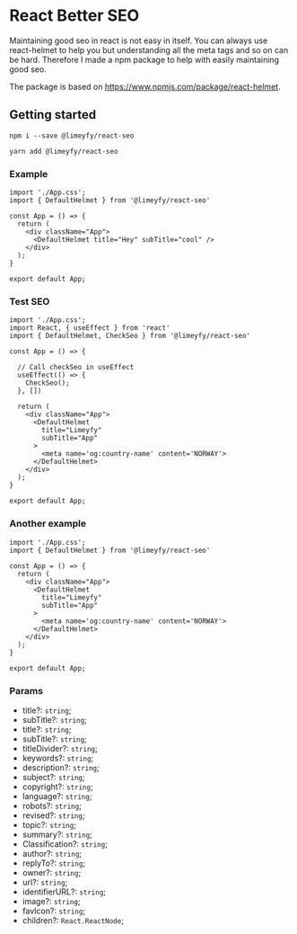 # React Better SEO
Maintaining good seo in react is not easy in itself. You can always use react-helmet to help you but understanding all the meta tags and so on can be hard. Therefore I made a npm package to help with easily maintaining good seo.

The package is based on https://www.npmjs.com/package/react-helmet.

## Getting started

```terminal
npm i --save @limeyfy/react-seo

yarn add @limeyfy/react-seo
```

### Example

```tsx
import './App.css';
import { DefaultHelmet } from '@limeyfy/react-seo'

const App = () => {
  return (
    <div className="App">
      <DefaultHelmet title="Hey" subTitle="cool" />
    </div>
  );
}

export default App;
```

### Test SEO

```tsx
import './App.css';
import React, { useEffect } from 'react'
import { DefaultHelmet, CheckSeo } from '@limeyfy/react-seo'

const App = () => {

  // Call checkSeo in useEffect
  useEffect(() => {
    CheckSeo();
  }, [])

  return (
    <div className="App">
      <DefaultHelmet
        title="Limeyfy"
        subTitle="App"
      >
        <meta name='og:country-name' content='NORWAY'>
      </DefaultHelmet>
    </div>
  );
}

export default App;
```

### Another example

```tsx
import './App.css';
import { DefaultHelmet } from '@limeyfy/react-seo'

const App = () => {
  return (
    <div className="App">
      <DefaultHelmet
        title="Limeyfy"
        subTitle="App"
      >
        <meta name='og:country-name' content='NORWAY'>
      </DefaultHelmet>
    </div>
  );
}

export default App;
```

### Params

- title?: <code>string</code>;
- subTitle?: <code>string</code>;
- title?: <code>string</code>;
- subTitle?: <code>string</code>;
- titleDivider?: <code>string</code>;
- keywords?: <code>string</code>;
- description?: <code>string</code>;
- subject?: <code>string</code>;
- copyright?: <code>string</code>;
- language?: <code>string</code>;
- robots?: <code>string</code>;
- revised?: <code>string</code>;
- topic?: <code>string</code>;
- summary?: <code>string</code>;
- Classification?: <code>string</code>;
- author?: <code>string</code>;
- replyTo?: <code>string</code>;
- owner?: <code>string</code>;
- url?: <code>string</code>;
- identifierURL?: <code>string</code>;
- image?: <code>string</code>;
- favIcon?: <code>string</code>;
- children?: <code>React.ReactNode</code>;

